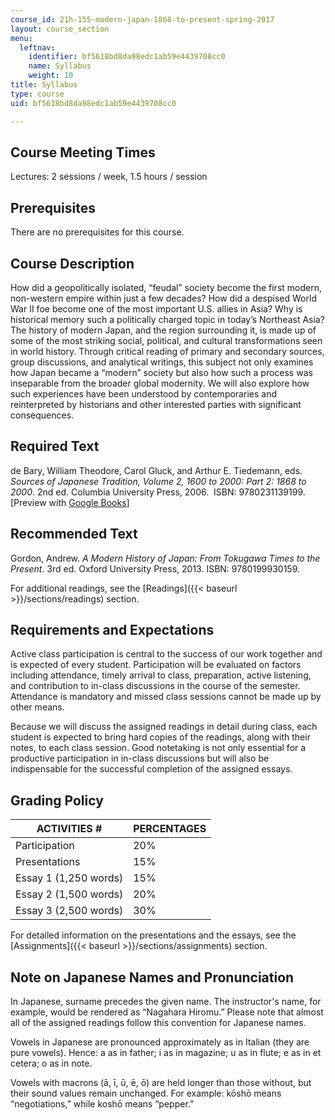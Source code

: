 ```yaml
---
course_id: 21h-155-modern-japan-1868-to-present-spring-2017
layout: course_section
menu:
  leftnav:
    identifier: bf5618bd8da98edc1ab59e4439708cc0
    name: Syllabus
    weight: 10
title: Syllabus
type: course
uid: bf5618bd8da98edc1ab59e4439708cc0

---
```


Course Meeting Times
--------------------

Lectures: 2 sessions / week, 1.5 hours / session

Prerequisites
-------------

There are no prerequisites for this course.

Course Description
------------------

How did a geopolitically isolated, “feudal” society become the first modern, non-western empire within just a few decades? How did a despised World War II foe become one of the most important U.S. allies in Asia? Why is historical memory such a politically charged topic in today’s Northeast Asia? The history of modern Japan, and the region surrounding it, is made up of some of the most striking social, political, and cultural transformations seen in world history. Through critical reading of primary and secondary sources, group discussions, and analytical writings, this subject not only examines how Japan became a “modern” society but also how such a process was inseparable from the broader global modernity. We will also explore how such experiences have been understood by contemporaries and reinterpreted by historians and other interested parties with significant consequences.

Required Text
-------------

de Bary, William Theodore, Carol Gluck, and Arthur E. Tiedemann, eds. _Sources of Japanese Tradition, Volume 2, 1600 to 2000: Part 2: 1868 to 2000_. 2nd ed. Columbia University Press, 2006.  ISBN: 9780231139199. \[Preview with [Google Books](https://books.google.com/books?id=DsALRa-r5QoC&pg=PAfrontcover#v=onepage&q&f=false)\]

Recommended Text
----------------

Gordon, Andrew. _A Modern History of Japan: From Tokugawa Times to the Present_. 3rd ed. Oxford University Press, 2013. ISBN: 9780199930159.

For additional readings, see the [Readings]({{< baseurl >}}/sections/readings) section.

Requirements and Expectations
-----------------------------

Active class participation is central to the success of our work together and is expected of every student. Participation will be evaluated on factors including attendance, timely arrival to class, preparation, active listening, and contribution to in-class discussions in the course of the semester. Attendance is mandatory and missed class sessions cannot be made up by other means.

Because we will discuss the assigned readings in detail during class, each student is expected to bring hard copies of the readings, along with their notes, to each class session. Good notetaking is not only essential for a productive participation in in-class discussions but will also be indispensable for the successful completion of the assigned essays.

Grading Policy
--------------

| ACTIVITIES # | PERCENTAGES |
| --- | --- |
| Participation | 20% |
| Presentations | 15% |
| Essay 1 (1,250 words) | 15% |
| Essay 2 (1,500 words) | 20% |
| Essay 3 (2,500 words) | 30% 

For detailed information on the presentations and the essays, see the [Assignments]({{< baseurl >}}/sections/assignments) section.

Note on Japanese Names and Pronunciation
----------------------------------------

In Japanese, surname precedes the given name. The instructor's name, for example, would be rendered as “Nagahara Hiromu.” Please note that almost all of the assigned readings follow this convention for Japanese names.

Vowels in Japanese are pronounced approximately as in Italian (they are pure vowels). Hence: a as in father; i as in magazine; u as in flute; e as in et cetera; o as in note.

Vowels with macrons (ā, ī, ū, ē, ō) are held longer than those without, but their sound values remain unchanged. For example: kōshō means “negotiations,” while koshō means “pepper.”